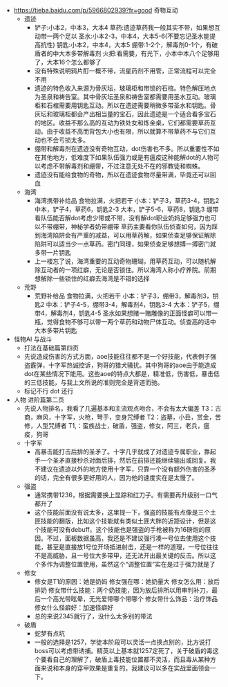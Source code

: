 - https://tieba.baidu.com/p/5966802939?fr=good 奇物互动
	- 遗迹
		- 铲子:小本2，中本3，大本4
		  草药:遗迹草药我一般其实不带，如果想互动带一两个足以
		  圣水:小本2-3，中本4，大本5-6(不要忘记圣水能提高抗性)
		  钥匙:小本2，中本4，大本5
		  绷带:1-2个，解毒剂0-1个，有破盾者的中大本多带解毒剂
		  火把:看需要，有光下，小本中本八个足够用了，大本16个怎么都够了
		- 没有特殊说明鸦片酊一概不带，流星药剂不用管，正常流程可以完全不用
		- 遗迹的特色收入来源为骨灰坛，玻璃柜和带锁的石棺。特色解压地点为圣泉和祷告室。其中骨灰坛圣泉和祷告室都需要用圣水互动。玻璃柜和石棺需要用钥匙互动。所以在遗迹需要稍微多带圣水和钥匙。骨灰坛和玻璃柜都会产出相当量的宝石，因此遗迹是一个适合看多宝石的地区。收益不那么高的互动为铁处女和炼金桌，它们都需要草药互动。由于收益不高而背包大小也有限，所以就算不带草药不与它们互动也不会亏损太多。
		- 绷带和解毒剂在遗迹没有奇物互动，dot伤害也不多。所以重要性不如在其他地方，低难度下如果队伍强力或是有瘟疫这种能解dot的人物可以考虑不带解毒剂和绷带，不过注意无处不在的邪教徒和蜘蛛。
		- 遗迹没有能给食物的奇物，所以在遗迹食物尽量带满，毕竟还可以回血
	- 海湾
		- 海湾携带补给品
		  食物拉满，火把若干
		  小本：铲子3，草药3-4，钥匙2
		  中本，铲子4，草药6，钥匙2-3
		  大本，铲子5-6，草药8，钥匙3
		  绷带看队伍能否解dot考虑少带或不带，没有解dot职业奶妈足够强力也可以不带绷带，神秘学者奶带绷带
		  草药主要看你队伍侦查如何，因为踩到海湾陷阱会有严重的减益，可以用草药解，如果侦查足够保证解除陷阱可以适当少一点草药。密门同理，如果侦查足够想搏一搏密门就多带一片钥匙
		- 上一楼忘了说，海湾重要的互动奇物珊瑚，用草药互动，可以随机解除互动者的一项红癖，无论是否锁住。所以海湾人称小疗养院。前期想解除一些锁住的红癖去海湾是不错的选择
	- 荒野
		- 荒野补给品
		  食物拉满，火把若干
		  小本：铲子3，绷带3，解毒剂3，钥匙2
		  中本：铲子4-5，绷带3-4，解毒剂4，钥匙3-4
		  大本：铲子5，绷带4，解毒剂4，钥匙4-5
		  圣水如果想赌一赌雕像的正面怪癖可以带一瓶，觉得食物不够可以带一两个草药和动物尸体互动。侦查高的话中大本多带片钥匙
- 怪物AI 与战斗
	- 打法在基础篇第四页
	- 先说造成伤害的方式方面，aoe技能往往都不是一个好技能，代表例子强盗霰弹，十字军热诚控诉，狗哥的猎犬骚扰。其中狗哥的aoe由于能造成dot在某些情况下能用。这些aoe的特点大都是，精准低，伤害低，暴击低的三低技能，与我上文所说的准则完全是背道而驰。
	- 标记不行 dot 还行
- 人物 进阶篇第二页
	- 先说人物排名，我看了几遍基本和主流观点吻合，不会有太大偏差
	  T3：古商，麻风，十字军，火枪，弩手，变身咒缚者
	  T2：盗墓，小丑，赏金，苦修，人型咒缚者
	  T1,：蛮族战士，破盾，强盗，修女，阿三，老兵，瘟疫，狗哥
	- 十字军
		- 高暴击能打击后排的圣矛了。十字几乎就成了对遗迹专属职业，靠起手一个圣矛直接秒杀对面后排，然后在前排还能继续输出或回复。我不建议在遗迹以外的地方使用十字军，只靠一个没有额外伤害的圣矛的话，完全有很多更好用的人，因为他的速度实在是太慢了。
	- 强盗
		- 通常携带1236，根据需要换上显踪和红刀子。有需要再升级别一口气都升了
		- 这个技能前面没有说太多，这里提一下，强盗的技能有点像是三个土匪技能的翻版，比如这个技能就有类似土匪大胖的近距设计，但是这个技能可没有debuff。这个技能也是强盗的手枪被称为16磅炮的原因。不过，面板数据虽高，我还是不建议强行凑一号位去使用这个技能，甚至是直接放1号位开场抵进射击，还是一样的道理，一号位往往不是高威胁，且一号位大多带甲，还无法开出最关键的反击。所以这个多作为调整位置使用，虽然这个“调整位置”实在是过于强力就是了
	- 修女
		- 修女是T1的原因：她是奶妈
		  修女强在哪：她奶量大
		  修女怎么用：放后排奶
		  修女带什么技能：两个奶技能，因为放后排所以用审判补刀，最后一个高光带眩晕，无光爱带哪个带哪个
		  修女带什么饰品：治疗饰品
		  修女什么怪癖好：加速怪癖好
		- 总的来说2345就行了，没什么太多别的带法
	- 破盾
		- 蛇梦有点坑
		- 一般的选择是1257，学徒本阶段可以灵活一点换点别的，比方说打boss可以考虑带诱捕。精英以上基本就1257定死了，关于破盾的毒这个要看自己的理解了，破盾上毒技能位置都不灵活，而且毒从某种方面来说和本身的穿甲效果是重复的，我建议可以多在实战里面领会一下。